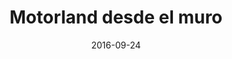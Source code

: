 ---
layout: post
categories: day-by-day
date: 2016-09-24
title: Motorland desde el muro
image:
  thumbnail: /images/blog/thumbnails/2016-09-24-motorland-desde-el-muro.jpg
  path: /images/blog/2016-09-24-motorland-desde-el-muro.jpg
---